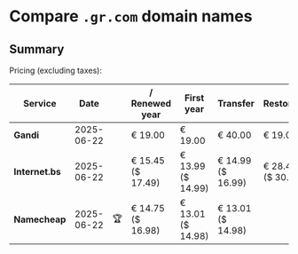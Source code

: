 # Compare `.gr.com` domain names

## Summary

Pricing (excluding taxes):

| Service | Date |  | / Renewed year | First year | Transfer | Restoration |
|--|--|--|--|--|--|--|
| **Gandi** | 2025-06-22 |  | € 19.00 | € 19.00 | € 40.00 | € 19.00 |
| **Internet.bs** | 2025-06-22 |  | € 15.45<br>($ 17.49) | € 13.99<br>($ 14.99) | € 14.99<br>($ 16.99) | € 28.49<br>($ 30.39) |
| **Namecheap** | 2025-06-22 | 🏆 | € 14.75<br>($ 16.98) | € 13.01<br>($ 14.98) | € 13.01<br>($ 14.98) |  |
